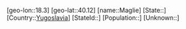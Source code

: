 ﻿---
location: [40.12,18.3]
type: City
tags:
- geo/City


SpocWebEntityId: 32214
isDeleted: false
confidential: public

---
[geo-lon::18.3]
[geo-lat::40.12]
[name::Maglie]
[State::]
[Country::[Yugoslavia](geo/Continent/Europe/Yugoslavia.md)]
[StateId::]
[Population::]
[Unknown::]

